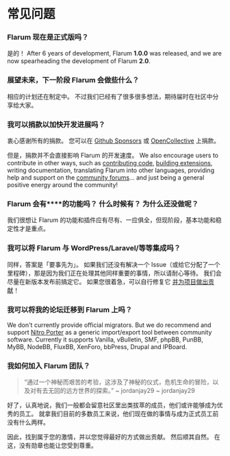 # 常见问题

### Flarum 现在是正式版吗？

是的！ After 6 years of development, Flarum **1.0.0** was released, and we are now spearheading the development of Flarum **2.0**.

### 展望未来，下一阶段 Flarum 会做些什么？

相应的计划还在制定中。 不过我们已经有了很多很多想法，期待届时在社区中分享给大家。

### 我可以捐款以加快开发进展吗？

衷心感谢所有的捐款。 您可以在 [Github Sponsors](https://github.com/sponsors/flarum) 或 [OpenCollective](https://opencollective.com/flarum) 上捐款。

但是，捐款并不会直接影响 Flarum 的开发速度。 We also encourage users to contribute in other ways, such as [contributing code](contributing.md), [building extensions](./extend/README.md), writing documentation, translating Flarum into other languages, providing help and support on the [community forums](https://discuss.flarum.org/)... and just being a general positive energy around the community!

### Flarum 会有****的功能吗？ 什么时候有？ 为什么还没做呢？

我们很想让 Flarum 的功能和插件应有尽有、一应俱全，但现阶段，基本功能和稳定性才是重点。

### 我可以将 Flarum 与 WordPress/Laravel/等等集成吗？

同样，答案是「要事先为」。 如果我们还没有解决一个 Issue（或给它分配了一个里程碑），那是因为我们正在处理其他同样重要的事情，所以请耐心等待。 我们会尽量在新版本发布前搞定它。 如果您很着急，可以自行修复它 [并为项目做出贡献](contributing.md)！

### 我可以将我的论坛迁移到 Flarum 上吗？

We don't currently provide official migrators. But we do recommend and support [Nitro Porter](https://discuss.flarum.org/d/31776) as a generic import/export tool between community software. Currently it supports Vanilla, vBulletin, SMF, phpBB, PunBB, MyBB, NodeBB, FluxBB, XenForo, bbPress, Drupal and IPBoard.

### 我如何加入 Flarum 团队？

> “通过一个神秘而艰苦的考验，这涉及了神秘的仪式，危机生命的冒险，以及对有去无回的远方世界的探索。” ~ jordanjay29 ~ jordanjay29

好了，认真地说，我们一般都会留意社区里出类拔萃的成员，他们或许能够成为优秀的员工。 就拿我们目前的多数员工来说，他们现在做的事情与成为正式员工前没有什么两样。

因此，找到属于您的激情，并以您觉得最好的方式做出贡献。 然后顺其自然。 在这，没有勋章也能让您受到尊重。
